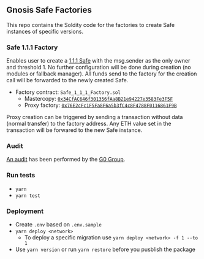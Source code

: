 ## Gnosis Safe Factories

This repo contains the Soldity code for the factories to create Safe instances of specific versions.

### Safe 1.1.1 Factory
Enables user to create a [1.1.1 Safe](https://github.com/gnosis/safe-contracts/releases/tag/v1.1.1) with the msg.sender as the only owner and threshold 1. No further configuration will be done during creation (no modules or fallback manager). All funds send to the factory for the creation call will be forwarded to the newly created Safe.

* Factory contract: `Safe_1_1_1_Factory.sol`
  * Mastercopy: [`0x34CfAC646f301356fAa8B21e94227e3583Fe3F5F`](https://etherscan.io/address/0x34CfAC646f301356fAa8B21e94227e3583Fe3F5F)
  * Proxy factory: [`0x76E2cFc1F5Fa8F6a5b3fC4c8F4788F0116861F9B`](https://etherscan.io/address/0x76E2cFc1F5Fa8F6a5b3fC4c8F4788F0116861F9B)

Proxy creation can be triggered by sending a transaction without data (normal transfer) to the factory address. Any ETH value set in the transaction will be forwared to the new Safe instance.

### Audit
[An audit](https://github.com/g0-group/Audits/blob/9454c83dec6dd92be14a768b779c85489ca1671f/G0Group-GnosisSafeFactoryFeb2020.pdf) has been performed by the [G0 Group](https://github.com/g0-group/).

### Run tests

* `yarn`
* `yarn test`

### Deployment

* Create `.env` based on `.env.sample`
* `yarn deploy <network>`
  * To deploy a specific migration use `yarn deploy <network> -f 1 --to 1`
* Use `yarn version` or run `yarn restore` before you pusblish the package
